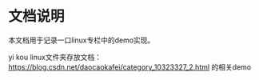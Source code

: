 # 文档说明

本文档用于记录一口linux专栏中的demo实现。

yi kou linux文件夹存放文档：https://blog.csdn.net/daocaokafei/category_10323327_2.html 的相关demo
